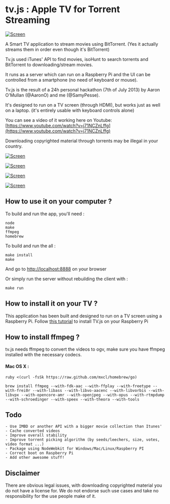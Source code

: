 tv.js : Apple TV for Torrent Streaming
====

[![Screen](https://raw.github.com/SamyPesse/tv.js/master/screens/2.png)](https://raw.github.com/SamyPesse/movies/tv.js/screens/2b.png)

A Smart TV application to stream movies using BitTorrent. (Yes it actually streams them in order even though it's BitTorrent)

Tv.js used iTunes' API to find movies, isoHunt to search torrents and BitTorrent to downloading/stream movies.

It runs as a server which can run on a Raspberry Pi and the UI can be controlled from a smartphone (no need of keyboard or mouse).

Tv.js is the result of a 24h personal hackathon (7th of July 2013) by Aaron O'Mullan (@AaronO) and me (@SamyPesse).

It's designed to run on a TV screen (through HDMI), but works just as well on a laptop. (it's entirely usable with keyboard controls alone)

You can see a video of it working here on Youtube: [https://www.youtube.com/watch?v=j71NCZnLffg](https://www.youtube.com/watch?v=j71NCZnLffg)

Downloading copyrighted material through torrents may be illegal in your country.

[![Screen](https://raw.github.com/SamyPesse/tv.js/master/screens/1.png)](https://raw.github.com/SamyPesse/tv.js/master/screens/1b.png)

[![Screen](https://raw.github.com/SamyPesse/tv.js/master/screens/3.png)](https://raw.github.com/SamyPesse/tv.js/master/screens/3b.png)

[![Screen](https://raw.github.com/SamyPesse/tv.js/master/screens/4.png)](https://raw.github.com/SamyPesse/tv.js/master/screens/4b.png)

[![Screen](https://raw.github.com/SamyPesse/tv.js/master/screens/5.png)](https://raw.github.com/SamyPesse/tv.js/master/screens/5b.png)





## How to use it on your computer ?

To build and run the app, you'll need :

    node
    make
    ffmpeg
	homebrew


To build and run the all :

    make install
    make

And go to [http://localhost:8888](http://localhost:8888) on your browser

Or simply run the server without rebuilding the client with :

    make run


## How to install it on your TV ?

This application has been built and designed to run on a TV screen using a Raspberry Pi.
Follow [this tutorial](https://github.com/SamyPesse/tv.js/blob/master/raspberrypi/README.md) to install TV.js on your Raspberry Pi

## How to install ffmpeg ?

tv.js needs ffmpeg to convert the videos to ogv, make sure you have ffmpeg installed with the necessary codecs.

#### Mac OS X :

	ruby <(curl -fsSk https://raw.github.com/mxcl/homebrew/go)

    brew install ffmpeg --with-fdk-aac --with-ffplay --with-freetype --with-frei0r --with-libass --with-libvo-aacenc --with-libvorbis --with-libvpx --with-opencore-amr --with-openjpeg --with-opus --with-rtmpdump --with-schroedinger --with-speex --with-theora --with-tools


## Todo
    - Use IMBD or another API with a bigger movie collection than Itunes'
    - Cache converted videos
    - Improve overall stability
    - Improve torrent picking algorithm (by seeds/leechers, size, votes, video format ...)
    - Package using NodeWebkit for Windows/Mac/Linux/Raspberry PI
    - Correct boot on Raspberry Pi
    - Add other awesome stuff!


## Disclaimer

There are obvious legal issues, with downloading copyrighted material you do not have a license for. We do not endorse such use cases and take no responsibility for the use people make of it.
